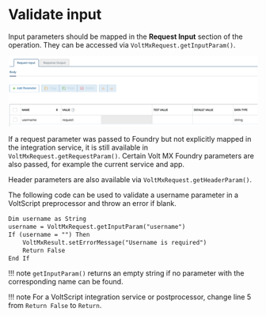# Validate input

Input parameters should be mapped in the **Request Input** section of the operation. They can be accessed via `VoltMxRequest.getInputParam()`.

![Volt MX Input Parameters](../assets/images/input-params.png)

If a request parameter was passed to Foundry but not explicitly mapped in the integration service, it is still available in `VoltMxRequest.getRequestParam()`. Certain Volt MX Foundry parameters are also passed, for example the current service and app.

Header parameters are also available via `VoltMxRequest.getHeaderParam()`.

The following code can be used to validate a username parameter in a VoltScript preprocessor and throw an error if blank.

``` vbscript linenums="1"
Dim username as String
username = VoltMxRequest.getInputParam("username")
If (username = "") Then
    VoltMxResult.setErrorMessage("Username is required")
    Return False
End If
```

!!! note
    `getInputParam()` returns an empty string if no parameter with the corresponding name can be found.

!!! note
    For a VoltScript integration service or postprocessor, change line 5 from `Return False` to `Return`.